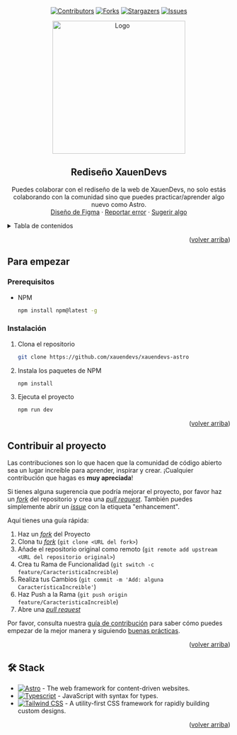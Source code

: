 <a name="readme-top"></a>

<div align="center">

[![Contributors][contributors-shield]][contributors-url]
[![Forks][forks-shield]][forks-url]
[![Stargazers][stars-shield]][stars-url]
[![Issues][issues-shield]][issues-url]

<a href="https://github.com/xauendevs/xauendevs-astro">
  <img width="300px" src="https://raw.githubusercontent.com/xauendevs/xauendevs-astro/main/public/img/devS.svg" alt="Logo" width="800" />
</a>

## Rediseño XauenDevs

Puedes colaborar con el rediseño de la web de XauenDevs, no solo estás colaborando con la comunidad sino que puedes practicar/aprender algo nuevo como Astro.\
[Diseño de Figma](https://www.figma.com/design/jN8BrJx9paE4iBNNnU6F0g/Prototipo-Landing?node-id=0-1&t=hsSZtMPQBtG9fFGq-0) · [Reportar error](https://github.com/xauendevs/xauendevs-astro/issues) · [Sugerir algo](https://github.com/xauendevs/xauendevs-astro/issues)

</div>

<details>
<summary>Tabla de contenidos</summary>

- [Para empezar](#para-empezar)
  - [Prerequisitos](#prerequisitos)
  - [Instalación](#instalación)
- [Contribuir al proyecto](#contribuir-al-proyecto)
- [🛠️ Stack](#️-stack)

</details>

<p align="right">(<a href="#readme-top">volver arriba</a>)</p>

## Para empezar

### Prerequisitos

- NPM

  ```sh
  npm install npm@latest -g
  ```

### Instalación

1. Clona el repositorio

   ```sh
   git clone https://github.com/xauendevs/xauendevs-astro
   ```

2. Instala los paquetes de NPM

   ```sh
   npm install
   ```

3. Ejecuta el proyecto

   ```sh
   npm run dev
   ```

<p align="right">(<a href="#readme-top">volver arriba</a>)</p>

## Contribuir al proyecto

Las contribuciones son lo que hacen que la comunidad de código abierto sea un lugar increíble para aprender, inspirar y crear. ¡Cualquier contribución que hagas es **muy apreciada**!

Si tienes alguna sugerencia que podría mejorar el proyecto, por favor haz un [_fork_](https://github.com/xauendevs/xauendevs-astro/fork) del repositorio y crea una [_pull request_](https://github.com/xauendevs/xauendevs-astro/pulls). También puedes simplemente abrir un [_issue_](https://github.com/xauendevs/xauendevs-astro/issues) con la etiqueta "enhancement".

Aquí tienes una guía rápida:

1. Haz un [_fork_](https://github.com/xauendevs/xauendevs-astro/fork) del Proyecto
2. Clona tu [_fork_](https://github.com/xauendevs/xauendevs-astro/fork) (`git clone <URL del fork>`)
3. Añade el repositorio original como remoto (`git remote add upstream <URL del repositorio original>`)
4. Crea tu Rama de Funcionalidad (`git switch -c feature/CaracteristicaIncreible`)
5. Realiza tus Cambios (`git commit -m 'Add: alguna CaracterísticaIncreible'`)
6. Haz Push a la Rama (`git push origin feature/CaracteristicaIncreible`)
7. Abre una [_pull request_](https://github.com/xauendevs/xauendevs-astro/pulls)

Por favor, consulta nuestra [guía de contribución](https://github.com/xauendevs/xauendevs-astro/blob/master/CONTRIBUTING.md) para saber cómo puedes empezar de la mejor manera y siguiendo [buenas prácticas](https://github.com/xauendevs/xauendevs-astro/blob/main/CONTRIBUTING.md#buenas-prácticas-).

<p align="right">(<a href="#readme-top">volver arriba</a>)</p>

## 🛠️ Stack

- [![Astro][astro-badge]][astro-url] - The web framework for content-driven websites.
- [![Typescript][typescript-badge]][typescript-url] - JavaScript with syntax for types.
- [![Tailwind CSS][tailwind-badge]][tailwind-url] - A utility-first CSS framework for rapidly building custom designs.

<p align="right">(<a href="#readme-top">volver arriba</a>)</p>

[astro-url]: https://astro.build/
[typescript-url]: https://www.typescriptlang.org/
[tailwind-url]: https://tailwindcss.com/
[animations-url]: https://tailwindcss-animations.vercel.app/
[astro-badge]: https://img.shields.io/badge/Astro-fff?style=for-the-badge&logo=astro&logoColor=bd303a&color=352563
[typescript-badge]: https://img.shields.io/badge/Typescript-007ACC?style=for-the-badge&logo=typescript&logoColor=white&color=blue
[tailwind-badge]: https://img.shields.io/badge/Tailwind-ffffff?style=for-the-badge&logo=tailwindcss&logoColor=38bdf8
[contributors-shield]: https://img.shields.io/github/contributors/xauendevs/xauendevs-astro.svg?style=for-the-badge
[contributors-url]: https://github.com/xauendevs/xauendevs-astro/graphs/contributors
[forks-shield]: https://img.shields.io/github/forks/xauendevs/xauendevs-astro.svg?style=for-the-badge
[forks-url]: https://github.com/xauendevs/xauendevs-astro/network/members
[stars-shield]: https://img.shields.io/github/stars/xauendevs/xauendevs-astro.svg?style=for-the-badge
[stars-url]: https://github.com/xauendevs/xauendevs-astro/stargazers
[issues-shield]: https://img.shields.io/github/issues/xauendevs/xauendevs-astro.svg?style=for-the-badge
[issues-url]: https://github.com/xauendevs/xauendevs-astro/issues
[with-love]: https://img.shields.io/badge/with_%F0%9F%92%9A_from-JAEN-green
